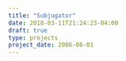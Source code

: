 ```yaml
---
title: "Subjugator"
date: 2018-03-11T21:24:23-04:00
draft: true
type: projects
project_date: 2006-08-01
---
```


